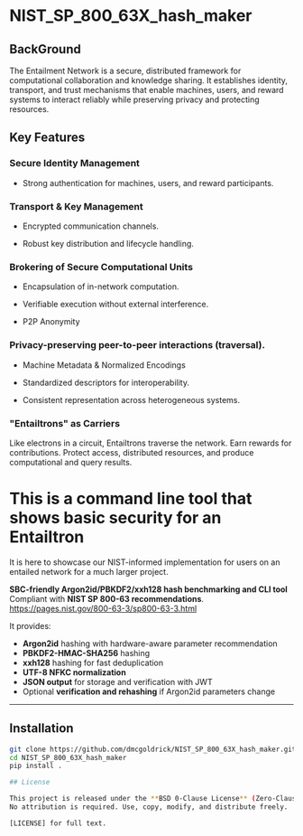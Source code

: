 # NIST_SP_800_63X_hash_maker

## BackGround
The Entailment Network is a secure, distributed framework for computational collaboration and knowledge sharing.
It establishes identity, transport, and trust mechanisms that enable machines, users, and reward systems to interact 
reliably while preserving privacy and protecting resources.

## Key Features

### Secure Identity Management

- Strong authentication for machines, users, and reward participants.

### Transport & Key Management

- Encrypted communication channels.

- Robust key distribution and lifecycle handling.

### Brokering of Secure Computational Units

- Encapsulation of in-network computation.

- Verifiable execution without external interference.

- P2P Anonymity

### Privacy-preserving peer-to-peer interactions (traversal).

- Machine Metadata & Normalized Encodings

- Standardized descriptors for interoperability.

- Consistent representation across heterogeneous systems.

### "Entailtrons" as Carriers

Like electrons in a circuit, Entailtrons traverse the network.
Earn rewards for contributions. Protect access, distributed resources, 
and produce computational and query results.

# This is a command line tool that shows basic security for an Entailtron 
It is here to showcase our NIST-informed implementation for users on an 
entailed network for a much larger project.

**SBC-friendly Argon2id/PBKDF2/xxh128 hash benchmarking and CLI tool**  
Compliant with **NIST SP 800-63 recommendations**.
https://pages.nist.gov/800-63-3/sp800-63-3.html

It provides:

- **Argon2id** hashing with hardware-aware parameter recommendation  
- **PBKDF2-HMAC-SHA256** hashing  
- **xxh128** hashing for fast deduplication  
- **UTF-8 NFKC normalization**  
- **JSON output** for storage and verification with JWT  
- Optional **verification and rehashing** if Argon2id parameters change

---

## Installation

```bash
git clone https://github.com/dmcgoldrick/NIST_SP_800_63X_hash_maker.git
cd NIST_SP_800_63X_hash_maker
pip install .

## License

This project is released under the **BSD 0-Clause License** (Zero-Clause BSD).  
No attribution is required. Use, copy, modify, and distribute freely.

[LICENSE] for full text.

